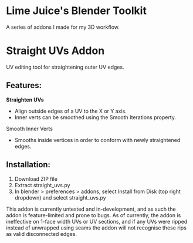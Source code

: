 # Lime Juice's Blender Toolkit
A series of addons I made for my 3D workflow.

# Straight UVs Addon

UV editing tool for straightening outer UV edges.

## Features:
**Straighten UVs**
- Align outside edges of a UV to the X or Y axis.
- Inner verts can be smoothed using the Smooth Iterations property.

Smooth Inner Verts
- Smooths inside vertices in order to conform with newly straightened edges.

## Installation:
1. Download ZIP file
2. Extract straight_uvs.py
3. In blender > preferences > addons, select Install from Disk (top right dropdown) and select straight_uvs.py

This addon is currently untested and in-development, and as such the addon is feature-limited and prone to bugs.
As of currently, the addon is ineffective on 1-face width UVs or UV sections, and if any UVs were ripped 
instead of unwrapped using seams the addon will not recognise these rips as valid disconnected edges.
